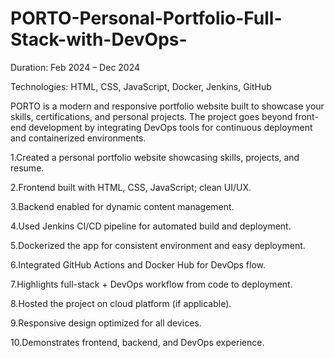 # PORTO-Personal-Portfolio-Full-Stack-with-DevOps-
Duration: Feb 2024 – Dec 2024

Technologies: HTML, CSS, JavaScript, Docker, Jenkins, GitHub

PORTO is a modern and responsive portfolio website built to showcase your skills, certifications, and personal projects. The project goes beyond front-end development by integrating DevOps tools for continuous deployment and containerized environments.

1.Created a personal portfolio website showcasing skills, projects, and resume.

2.Frontend built with HTML, CSS, JavaScript; clean UI/UX.

3.Backend enabled for dynamic content management.

4.Used Jenkins CI/CD pipeline for automated build and deployment.

5.Dockerized the app for consistent environment and easy deployment.

6.Integrated GitHub Actions and Docker Hub for DevOps flow.

7.Highlights full-stack + DevOps workflow from code to deployment.

8.Hosted the project on cloud platform (if applicable).

9.Responsive design optimized for all devices.

10.Demonstrates frontend, backend, and DevOps experience.
